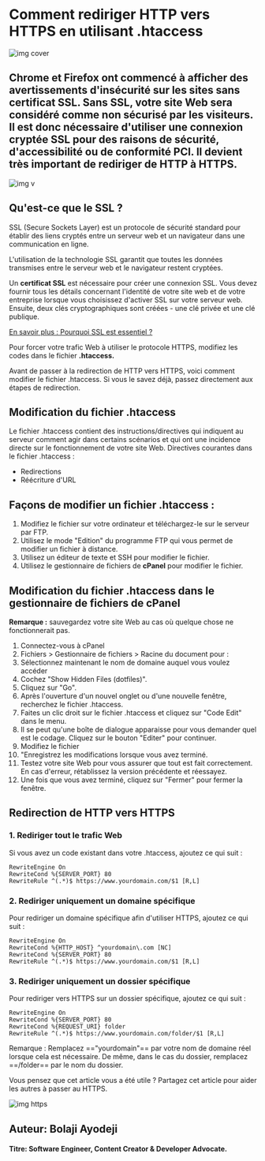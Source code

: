 # Comment rediriger HTTP vers HTTPS en utilisant .htaccess
![img cover](https://cdn-media-2.freecodecamp.org/w1280/5f9ca210740569d1a4ca5257.jpg)

## Chrome et Firefox ont commencé à afficher des avertissements d'insécurité sur les sites sans certificat SSL. Sans SSL, votre site Web sera considéré comme non sécurisé par les visiteurs. Il est donc nécessaire d'utiliser une connexion cryptée SSL pour des raisons de sécurité, d'accessibilité ou de conformité PCI. Il devient très important de rediriger de HTTP à HTTPS.

![img v](https://cdn-media-1.freecodecamp.org/images/0*wUTFJrRSM2vh1H7v.jpg)

## Qu'est-ce que le SSL ?

SSL (Secure Sockets Layer) est un protocole de sécurité standard pour établir des liens cryptés entre un serveur web et un navigateur dans une communication en ligne.

L'utilisation de la technologie SSL garantit que toutes les données transmises entre le serveur web et le navigateur restent cryptées.

Un **certificat SSL** est nécessaire pour créer une connexion SSL. Vous devez fournir tous les détails concernant l'identité de votre site web et de votre entreprise lorsque vous choisissez d'activer SSL sur votre serveur web. Ensuite, deux clés cryptographiques sont créées - une clé privée et une clé publique.

[En savoir plus : Pourquoi SSL est essentiel ?](https://www.sslrenewals.com/blog/why-is-ssl-important-benefits-of-using-ssl-certificate)

Pour forcer votre trafic Web à utiliser le protocole HTTPS, modifiez les codes dans le fichier **.htaccess.**

Avant de passer à la redirection de HTTP vers HTTPS, voici comment modifier le fichier .htaccess. Si vous le savez déjà, passez directement aux étapes de redirection.
## Modification du fichier .htaccess

Le fichier .htaccess contient des instructions/directives qui indiquent au serveur comment agir dans certains scénarios et qui ont une incidence directe sur le fonctionnement de votre site Web. Directives courantes dans le fichier .htaccess :

- Redirections
- Réécriture d'URL

## Façons de modifier un fichier .htaccess :

1. Modifiez le fichier sur votre ordinateur et téléchargez-le sur le serveur par FTP.
1. Utilisez le mode "Edition" du programme FTP qui vous permet de modifier un fichier à distance.
1. Utilisez un éditeur de texte et SSH pour modifier le fichier.
1. Utilisez le gestionnaire de fichiers de **cPanel** pour modifier le fichier.

## Modification du fichier .htaccess dans le gestionnaire de fichiers de cPanel

**Remarque :** sauvegardez votre site Web au cas où quelque chose ne fonctionnerait pas.

1. Connectez-vous à cPanel
2. Fichiers > Gestionnaire de fichiers > Racine du document pour :
3. Sélectionnez maintenant le nom de domaine auquel vous voulez accéder
4. Cochez "Show Hidden Files (dotfiles)".
5. Cliquez sur "Go".
6. Après l'ouverture d'un nouvel onglet ou d'une nouvelle fenêtre, recherchez le fichier .htaccess.
7. Faites un clic droit sur le fichier .htaccess et cliquez sur "Code Edit" dans le menu.
8. Il se peut qu'une boîte de dialogue apparaisse pour vous demander quel est le codage. Cliquez sur le bouton "Editer" pour continuer.
9. Modifiez le fichier
10. "Enregistrez les modifications lorsque vous avez terminé.
11. Testez votre site Web pour vous assurer que tout est fait correctement. En cas d'erreur, rétablissez la version précédente et réessayez.
12. Une fois que vous avez terminé, cliquez sur "Fermer" pour fermer la fenêtre.

## Redirection de HTTP vers HTTPS
### 1. Rediriger tout le trafic Web

Si vous avez un code existant dans votre .htaccess, ajoutez ce qui suit :

```
RewriteEngine On
RewriteCond %{SERVER_PORT} 80
RewriteRule ^(.*)$ https://www.yourdomain.com/$1 [R,L]
```
### 2. Rediriger uniquement un domaine spécifique

Pour rediriger un domaine spécifique afin d'utiliser HTTPS, ajoutez ce qui suit :
```
RewriteEngine On
RewriteCond %{HTTP_HOST} ^yourdomain\.com [NC]
RewriteCond %{SERVER_PORT} 80
RewriteRule ^(.*)$ https://www.yourdomain.com/$1 [R,L]
```

### 3. Rediriger uniquement un dossier spécifique
Pour rediriger vers HTTPS sur un dossier spécifique, ajoutez ce qui suit :
```
RewriteEngine On
RewriteCond %{SERVER_PORT} 80
RewriteCond %{REQUEST_URI} folder
RewriteRule ^(.*)$ https://www.yourdomain.com/folder/$1 [R,L]
```
Remarque : Remplacez =="yourdomain"== par votre nom de domaine réel lorsque cela est nécessaire. De même, dans le cas du dossier, remplacez ==/folder== par le nom du dossier.

Vous pensez que cet article vous a été utile ? Partagez cet article pour aider les autres à passer au HTTPS.

![img https](https://cdn-media-1.freecodecamp.org/images/0*P6EKtlMMzyIXNRMw.png)

## Auteur: Bolaji Ayodeji 
#### Titre: Software Engineer, Content Creator & Developer Advocate.
